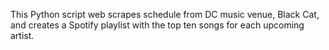 This Python script web scrapes schedule from DC music venue, Black Cat, and creates a Spotify playlist with the top ten songs for each upcoming artist.
